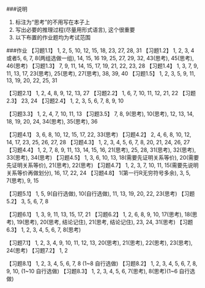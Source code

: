 ###说明
1. 标注为“思考”的不用写在本子上
2. 写出必要的推理过程(尽量用形式语言), 这个很重要
3. 以下布置的作业题均为考试范围

###作业
【习题1.1】 1, 2, 5, 10, 12, 15, 18, 23, 27, 28, 31
【习题1.2】 1, 2, 3, 4 或者5, 6, 7, 8(两组选做一组), 14, 15, 16 19, 25, 27, 29, 32, 43(思考), 45(思考), 46(思考)
【习题1.3】 7, 9, 11, 14, 15, 17, 19, 21, 22, 23, 28
【习题1.4】 1, 3, 7, 9, 11, 13, 17, 23(思考), 25(思考), 27(思考), 38, 39, 40 
【习题1.5】 1, 2, 3, 5, 9, 11, 13, 19, 20, 22, 25, 31

【习题2.1】 1, 2, 4, 8, 9, 12, 13, 27
【习题2.2】 1, 6, 7, 10, 11, 12, 21, 22
【习题2.3】 23, 24 
【习题2.4】 1, 2, 3, 5, 6, 7, 8, 9, 10 

【习题3.3】 1, 2, 4, 7, 10, 11, 13 
【习题3.5】 7, 8, 9(思考), 10(思考), 12, 13, 14, 18, 19, 20, 24, 34(思考), 35(思考), 36

【习题4.1】 3, 6, 8, 10, 12, 15, 17, 22, 33(思考)
【习题4.2】 2, 4, 6, 8, 10, 12, 14, 17, 23, 25, 26, 27, 28
【习题4.3】 1, 2, 3, 4, 5, 6, 7, 8, 20, 21, 24, 26, 27
【习题4.4】 1, 2, 7, 8, 9, 11, 13, 14, 15, 16, 21(思考), 25, 28, 31(思考), 32(思考), 33(思考), 34(思考) 
【习题4.5】 1, 3, 6, 10, 13, 18(需要先证明关系等价), 20(需要先证明关系等价), 21(思考), 22(思考)
【习题4.7】 1, 2, 3, 7, 10, 11, 15(需要先说明关系等价再做划分), 16, 17, 22, 24
【习题4.8】 1(第一行R无穷符号多余), 3, 5, 7(思考), 9, 15 

【习题5.1】 1, 5, 9(自行选做), 10(自行选做), 11, 13, 19, 20, 22, 23(思考)
【习题5.2】 3, 5, 6, 7, 8

【习题6.1】 1, 3, 9, 11, 13, 15, 17, 21 
【习题6.2】 1, 2, 6, 8, 9, 10, 17(思考), 18(思考), 19(思考), 20(思考, 结论记住), 21(思考, 结论记住), 23, 24, 31(思考)
【习题6.3】 1, 2, 3, 4, 5, 6, 7, 8(思考)

【习题7.1】 1, 2, 3, 4, 9, 10, 11, 12, 13, 20(思考), 21(思考), 22(思考), 23(思考), 24(思考)
【习题7.2】 1, 2

【习题8.1】 1, 2, 3, 4, 5, 6, 7, 8 (1~8 自行选做)
【习题8.2】 1, 2, 3, 4, 5, 6, 7, 8, 9, 10, (1~10 自行选做) 
【习题8.3】 1, 2, 3, 4, 5, 6, 7(思考), 8(思考)(1~6 自行选做)









